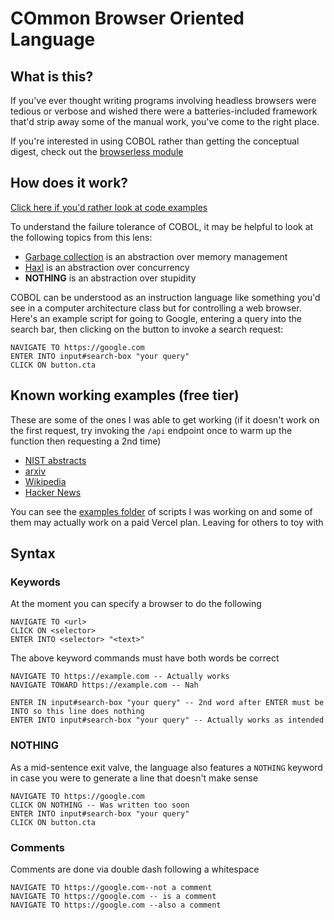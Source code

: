 # COmmon Browser Oriented Language

## What is this?

If you've ever thought writing programs involving headless browsers were tedious or verbose and wished there were a batteries-included framework that'd strip away some of the manual work, you've come to the right place.

If you're interested in using COBOL rather than getting the conceptual digest, check out the [browserless module](https://github.com/yevbar/browserless/blob/master/browserless/README.md#control-browsers-using-cobol)

## How does it work?

[Click here if you'd rather look at code examples](#known-working-examples-free-tier)

To understand the failure tolerance of COBOL, it may be helpful to look at the following topics from this lens:

* [Garbage collection](https://en.wikipedia.org/wiki/Garbage_collection_(computer_science)) is an abstraction over memory management
* [Haxl](https://www.youtube.com/watch?v=sT6VJkkhy0o) is an abstraction over concurrency
* **NOTHING** is an abstraction over stupidity

COBOL can be understood as an instruction language like something you'd see in a computer architecture class but for controlling a web browser. Here's an example script for going to Google, entering a query into the search bar, then clicking on the button to invoke a search request:

```
NAVIGATE TO https://google.com
ENTER INTO input#search-box "your query"
CLICK ON button.cta
```

## Known working examples (free tier)

These are some of the ones I was able to get working (if it doesn't work on the first request, try invoking the `/api` endpoint once to warm up the function then requesting a 2nd time)

- [NIST abstracts](https://github.com/yevbar/browserless/blob/master/cobol/examples/nist.cobol)
- [arxiv](https://github.com/yevbar/browserless/blob/master/cobol/examples/arxiv.cobol)
- [Wikipedia](https://github.com/yevbar/browserless/blob/master/cobol/examples/wikipedia.cobol)
- [Hacker News](https://github.com/yevbar/browserless/blob/master/cobol/examples/example.cobol)

You can see the <a href="https://github.com/yevbar/browserless/tree/master/cobol/examples">examples folder</a> of scripts I was working on and some of them may actually work on a paid Vercel plan. Leaving for others to toy with

## Syntax

### Keywords

At the moment you can specify a browser to do the following

```
NAVIGATE TO <url>
CLICK ON <selector>
ENTER INTO <selector> "<text>"
```

The above keyword commands must have both words be correct

```
NAVIGATE TO https://example.com -- Actually works
NAVIGATE TOWARD https://example.com -- Nah

ENTER IN input#search-box "your query" -- 2nd word after ENTER must be INTO so this line does nothing
ENTER INTO input#search-box "your query" -- Actually works as intended
```

### NOTHING

As a mid-sentence exit valve, the language also features a `NOTHING` keyword in case you were to generate a line that doesn't make sense

```
NAVIGATE TO https://google.com
CLICK ON NOTHING -- Was written too soon
ENTER INTO input#search-box "your query"
CLICK ON button.cta
```

### Comments

Comments are done via double dash following a whitespace

```
NAVIGATE TO https://google.com--not a comment
NAVIGATE TO https://google.com -- is a comment
NAVIGATE TO https://google.com --also a comment
```
